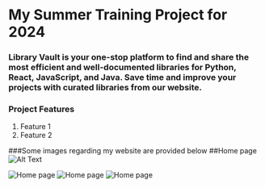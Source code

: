 # My Summer Training Project for 2024

### Library Vault is your one-stop platform to find and share the most efficient and well-documented libraries for Python, React, JavaScript, and Java. Save time and improve your projects with curated libraries from our website.

### Project Features
1. Feature 1
2. Feature 2

###Some images regarding my website are provided below
##Home page
![Alt Text](https://img.freepik.com/free-vector/bird-colorful-logo-gradient-vector_343694-1365.jpg?size=338&ext=jpg&ga=GA1.1.2008272138.1722762000&semt=sph)

![Home page](https://res.cloudinary.com/dz1qogay3/image/upload/v1732031541/Screenshot_76_e5amlv.png)
![Home page](https://res.cloudinary.com/dz1qogay3/image/upload/v1732031541/Screenshot_58_e5amlv.pn)
![Home page](https://res.cloudinary.com/dz1qogay3/image/upload/v1732031541/Screenshot_77_e5amlv.png)
